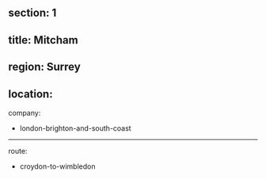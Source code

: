 section: 1
----
title: Mitcham
----
region: Surrey
----
location: 
----
company:
- london-brighton-and-south-coast
----
route:
- croydon-to-wimbledon

